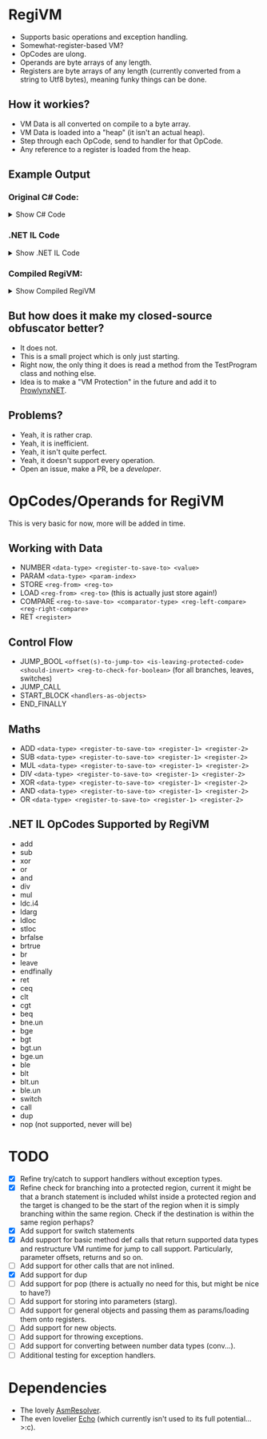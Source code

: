 # RegiVM
- Supports basic operations and exception handling.
- Somewhat-register-based VM?
- OpCodes are ulong.
- Operands are byte arrays of any length.
- Registers are byte arrays of any length (currently converted from a string to Utf8 bytes), meaning funky things can be done.

## How it workies?
- VM Data is all converted on compile to a byte array.
- VM Data is loaded into a "heap" (it isn't an actual heap). 
- Step through each OpCode, send to handler for that OpCode.
- Any reference to a register is loaded from the heap. 

## Example Output
### Original C# Code:
<details>
  <summary>Show C# Code</summary>
  
```csharp
public static int Math6(int arg1, int arg2)
{
    try
    {
    a:
        int d = arg1;
        d = d - arg2;
        if (d == 0)
        {
            goto a;
        }
        if (d != 34)
        {
            d = 600;
        }
        else
        {
            d = 500;
        }
        try
        {
            d = d / 0;
            // exception happens
            // -> push to the handler.
            d = d + 5;
        }
        catch (DivideByZeroException e)
        {
            // value pushed by the CLR that contains object reference for the exception just thrown.
            // <>
            // stloc <e>
            d = d / 1;
        }
        catch (ArgumentOutOfRangeException f)
        {
            d = d / 2;
        }
        catch (Exception g)
        {
            d = d / 3;
        }
        finally
        {
            d = d + 100;
            arg2 = arg2 / 0;
        }
        return d;
    }
    catch
    {
        return 400;
    }
    finally
    {
        arg1 = 0;
        arg2 = 0;
    }
}
```
</details>

### .NET IL Code
<details>
  <summary>Show .NET IL Code</summary>

```cil
// Token: 0x06000006 RID: 6 RVA: 0x000021B4 File Offset: 0x000003B4
.method public hidebysig static 
	int32 Math6 (
		int32 arg1,
		int32 arg2
	) cil managed noinlining nooptimization 
{
	// Header Size: 12 bytes
	// Code Size: 135 (0x87) bytes
	// LocalVarSig Token: 0x11000004 RID: 4
	.maxstack 2
	.locals init (
		[0] int32 d,
		[1] bool,
		[2] bool,
		[3] class [System.Runtime]System.DivideByZeroException e,
		[4] class [System.Runtime]System.ArgumentOutOfRangeException f,
		[5] class [System.Runtime]System.Exception g,
		[6] int32
	)


	//     {

	/* (110,9)-(110,10) D:\Repos\RegiVM\Program.cs */
	/* 0x000003C0 00           */ IL_0000: nop
	.try
	{
		.try
		{

			//             d = arg1;

			/* (112,13)-(112,14) D:\Repos\RegiVM\Program.cs */
			/* 0x000003C1 00           */ IL_0001: nop
			// loop start (head: IL_0002)
				/* (113,13)-(113,15) D:\Repos\RegiVM\Program.cs */
				/* 0x000003C2 00           */ IL_0002: nop
				/* (114,17)-(114,30) D:\Repos\RegiVM\Program.cs */
				/* 0x000003C3 02           */ IL_0003: ldarg.0
				/* 0x000003C4 0A           */ IL_0004: stloc.0

				//             d -= arg2;

				/* (115,17)-(115,30) D:\Repos\RegiVM\Program.cs */
				/* 0x000003C5 06           */ IL_0005: ldloc.0
				/* 0x000003C6 03           */ IL_0006: ldarg.1
				/* 0x000003C7 59           */ IL_0007: sub
				/* 0x000003C8 0A           */ IL_0008: stloc.0

				//             flag = d == 0;

				/* (116,17)-(116,28) D:\Repos\RegiVM\Program.cs */
				/* 0x000003C9 06           */ IL_0009: ldloc.0
				/* 0x000003CA 16           */ IL_000A: ldc.i4.0
				/* 0x000003CB FE01         */ IL_000B: ceq
				/* 0x000003CD 0B           */ IL_000D: stloc.1

				//         while (flag);

				/* (hidden)-(hidden) D:\Repos\RegiVM\Program.cs */
				/* 0x000003CE 07           */ IL_000E: ldloc.1
				/* 0x000003CF 2C03         */ IL_000F: brfalse.s IL_0014

				/* (117,17)-(117,18) D:\Repos\RegiVM\Program.cs */
				/* 0x000003D1 00           */ IL_0011: nop
				/* (118,21)-(118,28) D:\Repos\RegiVM\Program.cs */
				/* 0x000003D2 2BEE         */ IL_0012: br.s      IL_0002
			// end loop


			//         bool flag2 = d != 34;

			/* (120,17)-(120,29) D:\Repos\RegiVM\Program.cs */
			/* 0x000003D4 06           */ IL_0014: ldloc.0
			/* 0x000003D5 1F22         */ IL_0015: ldc.i4.s  34
			/* 0x000003D7 FE01         */ IL_0017: ceq
			/* 0x000003D9 16           */ IL_0019: ldc.i4.0
			/* 0x000003DA FE01         */ IL_001A: ceq
			/* 0x000003DC 0C           */ IL_001C: stloc.2

			//         if (flag2)

			/* (hidden)-(hidden) D:\Repos\RegiVM\Program.cs */
			/* 0x000003DD 08           */ IL_001D: ldloc.2
			/* 0x000003DE 2C0A         */ IL_001E: brfalse.s IL_002A


			//             d = 600;

			/* (121,17)-(121,18) D:\Repos\RegiVM\Program.cs */
			/* 0x000003E0 00           */ IL_0020: nop
			/* (122,21)-(122,29) D:\Repos\RegiVM\Program.cs */
			/* 0x000003E1 2058020000   */ IL_0021: ldc.i4    600
			/* 0x000003E6 0A           */ IL_0026: stloc.0
			/* (123,17)-(123,18) D:\Repos\RegiVM\Program.cs */
			/* 0x000003E7 00           */ IL_0027: nop
			/* (hidden)-(hidden) D:\Repos\RegiVM\Program.cs */
			/* 0x000003E8 2B08         */ IL_0028: br.s      IL_0032


			//             d = 500;

			/* (125,17)-(125,18) D:\Repos\RegiVM\Program.cs */
			/* 0x000003EA 00           */ IL_002A: nop
			/* (126,21)-(126,29) D:\Repos\RegiVM\Program.cs */
			/* 0x000003EB 20F4010000   */ IL_002B: ldc.i4    500
			/* 0x000003F0 0A           */ IL_0030: stloc.0

			//         {

			/* (127,17)-(127,18) D:\Repos\RegiVM\Program.cs */
			/* 0x000003F1 00           */ IL_0031: nop

			/* (hidden)-(hidden) D:\Repos\RegiVM\Program.cs */
			/* 0x000003F2 00           */ IL_0032: nop
			.try
			{
				.try
				{

					//             d /= 0;

					/* (129,17)-(129,18) D:\Repos\RegiVM\Program.cs */
					/* 0x000003F3 00           */ IL_0033: nop
					/* (130,21)-(130,31) D:\Repos\RegiVM\Program.cs */
					/* 0x000003F4 06           */ IL_0034: ldloc.0
					/* 0x000003F5 16           */ IL_0035: ldc.i4.0
					/* 0x000003F6 5B           */ IL_0036: div
					/* 0x000003F7 0A           */ IL_0037: stloc.0

					//             d += 5;

					/* (133,21)-(133,31) D:\Repos\RegiVM\Program.cs */
					/* 0x000003F8 06           */ IL_0038: ldloc.0
					/* 0x000003F9 1B           */ IL_0039: ldc.i4.5
					/* 0x000003FA 58           */ IL_003A: add
					/* 0x000003FB 0A           */ IL_003B: stloc.0
					/* (134,17)-(134,18) D:\Repos\RegiVM\Program.cs */
					/* 0x000003FC 00           */ IL_003C: nop
					/* 0x000003FD DE1D         */ IL_003D: leave.s   IL_005C
				} // end .try
				catch [System.Runtime]System.DivideByZeroException
				{

					//         catch (DivideByZeroException e)

					/* (135,17)-(135,48) D:\Repos\RegiVM\Program.cs */
					/* 0x000003FF 0D           */ IL_003F: stloc.3

					//             d /= 1;

					/* (136,17)-(136,18) D:\Repos\RegiVM\Program.cs */
					/* 0x00000400 00           */ IL_0040: nop
					/* (140,21)-(140,31) D:\Repos\RegiVM\Program.cs */
					/* 0x00000401 06           */ IL_0041: ldloc.0
					/* 0x00000402 17           */ IL_0042: ldc.i4.1
					/* 0x00000403 5B           */ IL_0043: div
					/* 0x00000404 0A           */ IL_0044: stloc.0
					/* (141,17)-(141,18) D:\Repos\RegiVM\Program.cs */
					/* 0x00000405 00           */ IL_0045: nop
					/* 0x00000406 DE14         */ IL_0046: leave.s   IL_005C
				} // end handler
				catch [System.Runtime]System.ArgumentOutOfRangeException
				{

					//         catch (ArgumentOutOfRangeException f)

					/* (142,17)-(142,54) D:\Repos\RegiVM\Program.cs */
					/* 0x00000408 1304         */ IL_0048: stloc.s   f

					//             d /= 2;

					/* (143,17)-(143,18) D:\Repos\RegiVM\Program.cs */
					/* 0x0000040A 00           */ IL_004A: nop
					/* (144,21)-(144,31) D:\Repos\RegiVM\Program.cs */
					/* 0x0000040B 06           */ IL_004B: ldloc.0
					/* 0x0000040C 18           */ IL_004C: ldc.i4.2
					/* 0x0000040D 5B           */ IL_004D: div
					/* 0x0000040E 0A           */ IL_004E: stloc.0
					/* (145,17)-(145,18) D:\Repos\RegiVM\Program.cs */
					/* 0x0000040F 00           */ IL_004F: nop
					/* 0x00000410 DE0A         */ IL_0050: leave.s   IL_005C
				} // end handler
				catch [System.Runtime]System.Exception
				{

					//         catch (Exception g)

					/* (146,17)-(146,36) D:\Repos\RegiVM\Program.cs */
					/* 0x00000412 1305         */ IL_0052: stloc.s   g

					//             d /= 3;

					/* (147,17)-(147,18) D:\Repos\RegiVM\Program.cs */
					/* 0x00000414 00           */ IL_0054: nop
					/* (148,21)-(148,31) D:\Repos\RegiVM\Program.cs */
					/* 0x00000415 06           */ IL_0055: ldloc.0
					/* 0x00000416 19           */ IL_0056: ldc.i4.3
					/* 0x00000417 5B           */ IL_0057: div
					/* 0x00000418 0A           */ IL_0058: stloc.0
					/* (149,17)-(149,18) D:\Repos\RegiVM\Program.cs */
					/* 0x00000419 00           */ IL_0059: nop
					/* 0x0000041A DE00         */ IL_005A: leave.s   IL_005C
				} // end handler


				//         }

				/* (hidden)-(hidden) D:\Repos\RegiVM\Program.cs */
				/* 0x0000041C DE0D         */ IL_005C: leave.s   IL_006B
			} // end .try
			finally
			{

				//             d += 100;

				/* (151,17)-(151,18) D:\Repos\RegiVM\Program.cs */
				/* 0x0000041E 00           */ IL_005E: nop
				/* (152,21)-(152,33) D:\Repos\RegiVM\Program.cs */
				/* 0x0000041F 06           */ IL_005F: ldloc.0
				/* 0x00000420 1F64         */ IL_0060: ldc.i4.s  100
				/* 0x00000422 58           */ IL_0062: add
				/* 0x00000423 0A           */ IL_0063: stloc.0

				//             arg2 /= 0;

				/* (153,21)-(153,37) D:\Repos\RegiVM\Program.cs */
				/* 0x00000424 03           */ IL_0064: ldarg.1
				/* 0x00000425 16           */ IL_0065: ldc.i4.0
				/* 0x00000426 5B           */ IL_0066: div
				/* 0x00000427 1001         */ IL_0067: starg.s   arg2
				/* (154,17)-(154,18) D:\Repos\RegiVM\Program.cs */
				/* 0x00000429 00           */ IL_0069: nop
				/* 0x0000042A DC           */ IL_006A: endfinally
			} // end handler


			//         num = d;

			/* (155,17)-(155,26) D:\Repos\RegiVM\Program.cs */
			/* 0x0000042B 06           */ IL_006B: ldloc.0
			/* 0x0000042C 1306         */ IL_006C: stloc.s   V_6
			/* 0x0000042E DE14         */ IL_006E: leave.s   IL_0084
		} // end .try
		catch [System.Runtime]System.Object
		{

			//     catch

			/* (157,13)-(157,18) D:\Repos\RegiVM\Program.cs */
			/* 0x00000430 26           */ IL_0070: pop

			//         num = 400;

			/* (158,13)-(158,14) D:\Repos\RegiVM\Program.cs */
			/* 0x00000431 00           */ IL_0071: nop
			/* (159,17)-(159,28) D:\Repos\RegiVM\Program.cs */
			/* 0x00000432 2090010000   */ IL_0072: ldc.i4    400
			/* 0x00000437 1306         */ IL_0077: stloc.s   V_6
			/* 0x00000439 DE09         */ IL_0079: leave.s   IL_0084
		} // end handler
	} // end .try
	finally
	{

		//         arg1 = 0;

		/* (162,13)-(162,14) D:\Repos\RegiVM\Program.cs */
		/* 0x0000043B 00           */ IL_007B: nop
		/* (163,17)-(163,26) D:\Repos\RegiVM\Program.cs */
		/* 0x0000043C 16           */ IL_007C: ldc.i4.0
		/* 0x0000043D 1000         */ IL_007D: starg.s   arg1

		//         arg2 = 0;

		/* (164,17)-(164,26) D:\Repos\RegiVM\Program.cs */
		/* 0x0000043F 16           */ IL_007F: ldc.i4.0
		/* 0x00000440 1001         */ IL_0080: starg.s   arg2
		/* (165,13)-(165,14) D:\Repos\RegiVM\Program.cs */
		/* 0x00000442 00           */ IL_0082: nop
		/* 0x00000443 DC           */ IL_0083: endfinally
	} // end handler


	//     return num;

	/* (166,9)-(166,10) D:\Repos\RegiVM\Program.cs */
	/* 0x00000444 1106         */ IL_0084: ldloc.s   V_6
	/* 0x00000446 2A           */ IL_0086: ret
} // end of method TestProgram::Math6

```
  
</details>

### Compiled RegiVM:
<details>
  <summary>Show Compiled RegiVM</summary>

```
-> START_BLOCK Protected
-> START_BLOCK Protected
PARAMETER Int32 T(T0)
STORE_LOCAL T(T0) -> R(R0)
LOAD_LOCAL R(R0) -> T(T1)
PARAMETER Int32 T(T2)
SUB Int32=Int32-Int32 T(T3) T(T1) T(T2)
STORE_LOCAL T(T3) -> R(R0)
LOAD_LOCAL R(R0) -> T(T4)
NUMBER Int32 T(T5) 0
COMPARE T(T6) T(T4) (IsEqual) T(T5)
STORE_LOCAL T(T6) -> R(R1)
LOAD_LOCAL R(R1) -> T(T7)
JUMP_BOOL 16 True T(T7)
NUMBER Boolean T(T8) True
JUMP_BOOL 2 False T(T8)
LOAD_LOCAL R(R0) -> T(T9)
NUMBER Int32 T(T10) 34
COMPARE T(T11) T(T9) (IsEqual) T(T10)
NUMBER Int32 T(T12) 0
COMPARE T(T13) T(T11) (IsEqual) T(T12)
STORE_LOCAL T(T13) -> R(R2)
LOAD_LOCAL R(R2) -> T(T14)
JUMP_BOOL 28 True T(T14)
NUMBER Int32 T(T15) 600
STORE_LOCAL T(T15) -> R(R0)
NUMBER Boolean T(T16) True
JUMP_BOOL 30 False T(T16)
NUMBER Int32 T(T17) 500
STORE_LOCAL T(T17) -> R(R0)
-> START_BLOCK Protected
-> START_BLOCK Protected
LOAD_LOCAL R(R0) -> T(T18)
NUMBER Int32 T(T19) 0
DIV Int32=Int32/Int32 T(T20) T(T18) T(T19)
STORE_LOCAL T(T20) -> R(R0)
LOAD_LOCAL R(R0) -> T(T21)
NUMBER Int32 T(T22) 5
ADD Int32=Int32+Int32 T(T23) T(T21) T(T22)
STORE_LOCAL T(T23) -> R(R0)
NUMBER Boolean T(T24) True
JUMP_BOOL 63 False T(T24)
STORE_LOCAL T(T25) -> R(R3)
LOAD_LOCAL R(R0) -> T(T26)
NUMBER Int32 T(T27) 3
DIV Int32=Int32/Int32 T(T28) T(T26) T(T27)
STORE_LOCAL T(T28) -> R(R0)
NUMBER Boolean T(T29) True
JUMP_BOOL 63 False T(T29)
STORE_LOCAL T(T30) -> R(R4)
LOAD_LOCAL R(R0) -> T(T31)
NUMBER Int32 T(T32) 2
DIV Int32=Int32/Int32 T(T33) T(T31) T(T32)
STORE_LOCAL T(T33) -> R(R0)
NUMBER Boolean T(T34) True
JUMP_BOOL 63 False T(T34)
STORE_LOCAL T(T35) -> R(R5)
LOAD_LOCAL R(R0) -> T(T36)
NUMBER Int32 T(T37) 1
DIV Int32=Int32/Int32 T(T38) T(T36) T(T37)
STORE_LOCAL T(T38) -> R(R0)
NUMBER Boolean T(T39) True
JUMP_BOOL 63 False T(T39)
NUMBER Boolean T(T40) True
JUMP_BOOL 73 False T(T40)
LOAD_LOCAL R(R0) -> T(T41)
NUMBER Int32 T(T42) 100
ADD Int32=Int32+Int32 T(T43) T(T41) T(T42)
STORE_LOCAL T(T43) -> R(R0)
PARAMETER Int32 T(T44)
NUMBER Int32 T(T45) 0
DIV Int32=Int32/Int32 T(T46) T(T44) T(T45)
END_FINALLY
LOAD_LOCAL R(R0) -> T(T47)
STORE_LOCAL T(T47) -> R(R6)
NUMBER Boolean T(T48) True
JUMP_BOOL 84 False T(T48)
NUMBER Int32 T(T50) 400
STORE_LOCAL T(T50) -> R(R6)
NUMBER Boolean T(T51) True
JUMP_BOOL 84 False T(T51)
NUMBER Int32 T(T52) 0
NUMBER Int32 T(T53) 0
END_FINALLY
LOAD_LOCAL R(R6) -> T(T54)
RETURN T(T54)
```
- This shows the OpCode and the Operand values. 
- R is a register and T is a temporary register.

</details>

## But how does it make my closed-source obfuscator better?
- It does not.
- This is a small project which is only just starting. 
- Right now, the only thing it does is read a method from the TestProgram class and nothing else. 
- Idea is to make a "VM Protection" in the future and add it to [ProwlynxNET](https://github.com/prowlynx/ProwlynxNET).

## Problems?
- Yeah, it is rather crap.
- Yeah, it is inefficient.
- Yeah, it isn't quite perfect.
- Yeah, it doesn't support every operation.
- Open an issue, make a PR, be a *developer*.

# OpCodes/Operands for RegiVM
This is very basic for now, more will be added in time.

## Working with Data
- NUMBER `<data-type> <register-to-save-to> <value>`
- PARAM `<data-type> <param-index>`
- STORE `<reg-from> <reg-to>`
- LOAD `<reg-from> <reg-to>` (this is actually just store again!)
- COMPARE `<reg-to-save-to> <comparator-type> <reg-left-compare> <reg-right-compare>`
- RET `<register>`

## Control Flow
- JUMP_BOOL `<offset(s)-to-jump-to> <is-leaving-protected-code> <should-invert> <reg-to-check-for-boolean>` (for all branches, leaves, switches)
- JUMP_CALL
- START_BLOCK `<handlers-as-objects>`
- END_FINALLY

## Maths
- ADD `<data-type> <register-to-save-to> <register-1> <register-2>`
- SUB `<data-type> <register-to-save-to> <register-1> <register-2>`
- MUL `<data-type> <register-to-save-to> <register-1> <register-2>`
- DIV `<data-type> <register-to-save-to> <register-1> <register-2>`
- XOR `<data-type> <register-to-save-to> <register-1> <register-2>`
- AND `<data-type> <register-to-save-to> <register-1> <register-2>`
- OR `<data-type> <register-to-save-to> <register-1> <register-2>`

## .NET IL OpCodes Supported by RegiVM
- add
- sub
- xor
- or
- and
- div
- mul
- ldc.i4
- ldarg
- ldloc
- stloc
- brfalse
- brtrue
- br
- leave
- endfinally
- ret
- ceq
- clt
- cgt
- beq
- bne.un
- bge
- bgt
- bgt.un
- bge.un
- ble
- blt
- blt.un
- ble.un
- switch
- call
- dup
- nop (not supported, never will be)
  
# TODO
- [X] Refine try/catch to support handlers without exception types.
- [X] Refine check for branching into a protected region, current it might be that a branch statement is included whilst inside a protected region and the target is changed to be the start of the region when it is simply branching within the same region. Check if the destination is within the same region perhaps?
- [X] Add support for switch statements
- [X] Add support for basic method def calls that return supported data types and restructure VM runtime for jump to call support. Particularly, parameter offsets, returns and so on.
- [ ] Add support for other calls that are not inlined.
- [X] Add support for dup
- [ ] Add support for pop (there is actually no need for this, but might be nice to have?)
- [ ] Add support for storing into parameters (starg).
- [ ] Add support for general objects and passing them as params/loading them onto registers.
- [ ] Add support for new objects.
- [ ] Add support for throwing exceptions.
- [ ] Add support for converting between number data types (conv...).
- [ ] Additional testing for exception handlers.

# Dependencies
- The lovely [AsmResolver](https://github.com/Washi1337/AsmResolver).
- The even lovelier [Echo](https://github.com/Washi1337/Echo) (which currently isn't used to its full potential... >:c).

